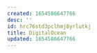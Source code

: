 ```yaml
---
created: 1654586647766
desc: ''
id: hrc76std3pclhmj8yrlutkj
title: DigitalOcean
updated: 1654586647766
---
```

   
